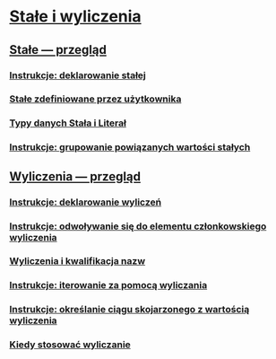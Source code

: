 # [Stałe i wyliczenia](index.md)
## [Stałe — przegląd](constants-overview.md)
### [Instrukcje: deklarowanie stałej](how-to-declare-a-constant.md)
### [Stałe zdefiniowane przez użytkownika](user-defined-constants.md)
### [Typy danych Stała i Literał](constant-and-literal-data-types.md)
### [Instrukcje: grupowanie powiązanych wartości stałych](how-to-group-related-constant-values-together.md)
## [Wyliczenia — przegląd](enumerations-overview.md)
### [Instrukcje: deklarowanie wyliczeń](how-to-declare-enumerations.md)
### [Instrukcje: odwoływanie się do elementu członkowskiego wyliczenia](how-to-refer-to-an-enumeration-member.md)
### [Wyliczenia i kwalifikacja nazw](enumerations-and-name-qualification.md)
### [Instrukcje: iterowanie za pomocą wyliczania](how-to-iterate-through-an-enumeration.md)
### [Instrukcje: określanie ciągu skojarzonego z wartością wyliczenia](how-to-determine-the-string-associated-with-an-enumeration-value.md)
### [Kiedy stosować wyliczanie](when-to-use-an-enumeration.md)
